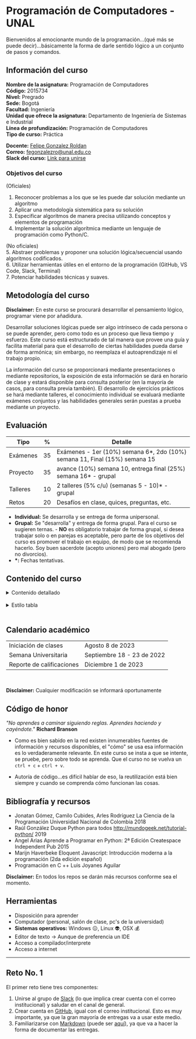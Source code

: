 # Programación de Computadores - UNAL

Bienvenidos al emocionante mundo de la programación...(qué más se puede decir)...básicamente la forma de darle sentido lógico a un conjunto de pasos y comandos. 

## Información del curso
**Nombre de la asignatura:** Programación de Computadores<br>
**Código:** 2015734<br>
**Nivel:** Pregrado<br>
**Sede:** Bogotá<br>
**Facultad:** Ingeniería<br>
**Unidad que ofrece la asignatura:** Departamento de Ingeniería de Sistemas e Industrial<br>
**Línea de profundización:** Programación de Computadores<br>
**Tipo de curso:** Práctica<br>

**Docente:** [Felipe Gonzalez Roldan](https://felipeg17.github.io/index.html)<br>
**Correo:** <mailto>fegonzalezro@unal.edu.co</mailto><br>
**Slack del curso:** [Link para unirse](https://join.slack.com/t/programaciond-vn57737/shared_invite/zt-20x8x11s4-YwIVjAH2FzlhcjbM88oY0A)<br>

### Objetivos del curso
(Oficiales)
1. Reconocer problemas a los que se les puede dar solución mediante un algoritmo
2. Aplicar una metodología sistemática para su solución
3. Especificar algoritmos de manera precisa utilizando conceptos y elementos de programación
4. Implementar la solución algorítmica mediante un lenguaje de programación como Python/C. 

(No oficiales)<br>
5. Abstraer problemas y proponer una solución lógica/secuencial usando algoritmos codificados.<br>
6. Utilizar herramientas útiles en el entorno de la programación (GitHub, VS Code, Slack, Terminal)<br>
7. Potenciar habilidades técnicas y suaves.

## Metodología del curso
**Disclaimer:** En este curso se procurará desarrollar el pensamiento lógico, programar viene por añadidura. 

Desarrollar soluciones lógicas puede ser algo intrínseco de cada persona o se puede aprender, pero como todo es un proceso que lleva tiempo y esfuerzo. Este curso está estructurado de tal manera que provee una guía y facilita material para que el desarrollo de ciertas habilidades pueda darse de forma armónica; sin embargo, no reemplaza el autoaprendizaje ni el trabajo propio. 

La información del curso se proporcionará mediante presentaciones o mediante repositorios, la exposición de esta información se dará en horario de clase y estará disponible para consulta posterior (en la mayoría de casos, para consulta previa también). El desarrollo de ejercicios prácticos se hará mediante talleres, el conocimiento individual se evaluará mediante exámenes conjuntos y las habilidades generales serán puestas a prueba mediante un proyecto.

## Evaluación
| Tipo   | %  | Detalle  |
| ------------ | ------------ | ------------ |
| Exámenes  | 35 | Exámenes - 1er (10%) semana 6\*, 2do (10%) semana 11, Final (15%) semana 15 |
| Proyecto  | 35  |  avance (10%) semana 10, entrega final (25%) semana 16\* - grupal |
| Talleres | 10  | 2 talleres (5% c/u) (semanas 5 - 10)\* - grupal  |
| Retos | 20  | Desafíos en clase, quices, preguntas, etc.  |

- **Individual:**  Se desarrolla y se entrega de forma unipersonal.
- **Grupal:** Se "desarrolla" y entrega de forma grupal. Para el curso se sugieren ternas. - **NO** es obligatorio trabajar de forma grupal, si desea trabajar solo o en parejas es aceptable, pero parte de los objetivos del curso es promover el trabajo en equipo, de modo que se recomienda hacerlo. Soy buen sacerdote (acepto uniones) pero mal abogado (pero no divorcios).
 - **\*:** Fechas tentativas.

## Contenido del curso
<details><summary>Contenido detallado</summary><p>
<table class="tg">
<thead>
  <tr>
    <th class="tg-0w9m">Semana</th>
    <th class="tg-0w9m">No</th>
    <th class="tg-0w9m">Fecha</th>
    <th class="tg-0w9m">Tema</th>
    <th class="tg-0w9m">Enlace de interés</th>
  </tr>
</thead>
<tbody>
  <tr>
    <td class="tg-0lax">Semana</td>
    <td class="tg-0lax">1</td>
    <td class="tg-0lax">9/08/2023</td>
    <td class="tg-0lax">Intro al curso</td>
    <td class="tg-0lax"><a href="https://github.com/fegonzalez7/pdc_unal_clase1">Clase 1</a></td>
  </tr>
  <tr>
    <td class="tg-0lax">Semana</td>
    <td class="tg-0lax">2</td>
    <td class="tg-0lax">14/08/2023</td>
    <td class="tg-0lax">Herramientas</td>
    <td class="tg-0lax"><a href="https://github.com/fegonzalez7/pdc_unal_clase2">Clase 2</a></td>
  </tr>
  <tr>
    <td class="tg-0lax">Semana</td>
    <td class="tg-0lax">2</td>
    <td class="tg-0lax">16/08/2023</td>
    <td class="tg-0lax">Generalidades programación</td>
    <td class="tg-0lax"><a href="https://github.com/fegonzalez7/pdc_unal_clase3">Clase 3</a></td>
  </tr>
  <tr>
    <td class="tg-0lax">Semana</td>
    <td class="tg-0lax">3</td>
    <td class="tg-0lax">21/08/2023</td>
    <td class="tg-0lax">Problemas - Algoritmos</td>
    <td class="tg-0lax"><a href="https://github.com/fegonzalez7/pdc_unal_clase4">Clase 4</a></td>
  </tr>
  <tr>
    <td class="tg-0lax">Semana</td>
    <td class="tg-0lax">3</td>
    <td class="tg-0lax">23/08/2023</td>
    <td class="tg-0lax">Lenguajes</td>
    <td class="tg-0lax"><a href="https://github.com/fegonzalez7/pdc_unal_clase5">Clase 5</a></td>
  </tr>
  <tr>
    <td class="tg-0lax">Semana</td>
    <td class="tg-0lax">4</td>
    <td class="tg-0lax">28/08/2023</td>
    <td class="tg-0lax">Tipos de datos - Variables</td>
    <td class="tg-0lax"><a href="https://github.com/fegonzalez7/pdc_unal_clase6">Clase 6</a></td>
  </tr>
  <tr>
    <td class="tg-0lax">Semana</td>
    <td class="tg-0lax">4</td>
    <td class="tg-0lax">6/09/2023</td>
    <td class="tg-0lax">Operaciones</td>
    <td class="tg-0lax"><a href="https://github.com/fegonzalez7/pdc_unal_clase6">Clase 6</a><br>
    <a href="https://youtu.be/AIfxBYO-9PA">Clase grabada</a></td>
  </tr>
  <tr>
    <td class="tg-0lax">Semana</td>
    <td class="tg-0lax">5</td>
    <td class="tg-0lax">11/09/2023</td>
    <td class="tg-0lax">Condicionales</td>
    <td class="tg-0lax"><a href="https://github.com/fegonzalez7/pdc_unal_clase7">Clase 7</a></td>
  </tr>
  <tr>
    <td class="tg-0lax">Semana</td>
    <td class="tg-0lax">5</td>
    <td class="tg-0lax">13/09/2023</td>
    <td class="tg-0lax">Taller 1</td>
    <td class="tg-0lax"><a href="https://github.com/fegonzalez7/pdc_unal_clase8">Clase 8</a></td>
  </tr>
   <tr>
    <td class="tg-0lax">Semana</td>
    <td class="tg-0lax">6</td>
    <td class="tg-0lax">18/09/2023</td>
    <td class="tg-0lax">Semana Universitaria</td>
    <td class="tg-0lax"></td>
  </tr>
  <tr>
    <td class="tg-0lax">Semana</td>
    <td class="tg-0lax">6</td>
    <td class="tg-0lax">20/09/2023</td>
    <td class="tg-0lax">Semana Universitaria</td>
    <td class="tg-0lax"></a></td>
  </tr>
   <tr>
    <td class="tg-0lax">Semana</td>
    <td class="tg-0lax">7</td>
    <td class="tg-0lax">25/09/2023</td>
    <td class="tg-0lax">Examen 1</td>
    <td class="tg-0lax"></td>
  </tr> 
  <tr>
    <td class="tg-0lax">Semana</td>
    <td class="tg-0lax">7</td>
    <td class="tg-0lax">27/09/2023</td>
    <td class="tg-0lax">Funciones 1</td>
    <td class="tg-0lax"><a href="https://github.com/fegonzalez7/pdc_unal_clase9">Clase 9</a></td>
  </tr>
  <tr>
    <td class="tg-0lax">Semana</td>
    <td class="tg-0lax">8</td>
    <td class="tg-0lax">25/09/2023</td>
    <td class="tg-0lax">Bucles 1</td>
    <td class="tg-0lax"><a href="https://github.com/fegonzalez7/pdc_unal_clase10">Clase 10</a><br>
    <a href="https://youtu.be/SZ2Gi9-lvww">Clase grabada</a>
    </td>
  <tr>
    <td class="tg-0lax">Semana</td>
    <td class="tg-0lax">8</td>
    <td class="tg-0lax">27/09/2023</td>
    <td class="tg-0lax">Bucles 2</td>
    <td class="tg-0lax"><a href="https://github.com/fegonzalez7/pdc_unal_clase11">Clase 11<br>
    <a href="https://youtu.be/LoZbDRfFMX4">Clase grabada</a></td>
  </tr>
  <tr>
    <td class="tg-0lax">Semana</td>
    <td class="tg-0lax">9</td>
    <td class="tg-0lax">2/10/2023</td>
    <td class="tg-0lax">Funciones 2</td>
    <td class="tg-0lax"><a href="https://github.com/fegonzalez7/pdc_unal_clase12">Clase 12<br>
    <a href="https://youtu.be/JEwhlyGmcIU">Clase grabada</a></td>
  </tr>
  <tr>
    <td class="tg-0lax">Semana</td>
    <td class="tg-0lax">9</td>
    <td class="tg-0lax">4/10/2023</td>
    <td class="tg-0lax">Arreglos y listas</td>
    <td class="tg-0lax"><a href="https://github.com/fegonzalez7/pdc_unal_clase13">Clase 13</td>
  </tr>
  <tr>
    <td class="tg-0lax">Semana</td>
    <td class="tg-0lax">10</td>
    <td class="tg-0lax">9/10/2023</td>
    <td class="tg-0lax">Taller 2</td>
    <td class="tg-0lax"><a href="https://github.com/fegonzalez7/pdc_unal_clase14">Clase 14</td>
  </tr>
  <tr>
    <td class="tg-0lax">Semana</td>
    <td class="tg-0lax">10</td>
    <td class="tg-0lax">11/10/2023</td>
    <td class="tg-0lax">Matrices</td>
    <td class="tg-0lax"><a href="https://github.com/fegonzalez7/pdc_unal_clase15">Clase 15</td>
  </tr>
  <tr>
    <td class="tg-0lax">Semana</td>
    <td class="tg-0lax">11</td>
    <td class="tg-0lax">16/10/2023</td>
    <td class="tg-0lax">Festivo</td>
    <td class="tg-0lax"></td>
  </tr>
    <td class="tg-0lax">Semana</td>
    <td class="tg-0lax">11</td>
    <td class="tg-0lax">18/10/2023</td>
    <td class="tg-0lax">Examen 2</td>
    <td class="tg-0lax"></td>
  </tr>
  <tr>
    <td class="tg-0lax">Semana</td>
    <td class="tg-0lax">12</td>
    <td class="tg-0lax">23/10/2023</td>
    <td class="tg-0lax">Strings</td>
    <td class="tg-0lax"><a href="https://github.com/fegonzalez7/pdc_unal_clase16">Clase 16</td>
  </tr>
  <tr>
    <td class="tg-0lax">Semana</td>
    <td class="tg-0lax">12</td>
    <td class="tg-0lax">25/10/2023</td>
    <td class="tg-0lax">Tuplas</td>
    <td class="tg-0lax"><a href="https://github.com/fegonzalez7/pdc_unal_clase17">Clase 17</td>
  </tr>
  <tr>
    <td class="tg-0lax">Semana</td>
    <td class="tg-0lax">13</td>
    <td class="tg-0lax">30/10/2023</td>
    <td class="tg-0lax">Diccionarios 1</td>
    <td class="tg-0lax"><a href="https://github.com/fegonzalez7/pdc_unal_clase18">Clase 18</td>
  </tr>
  <tr>
    <td class="tg-0lax">Semana</td>
    <td class="tg-0lax">13</td>
    <td class="tg-0lax">01/11/2023</td>
    <td class="tg-0lax">Diccionarios 2</td>
    <td class="tg-0lax"><a href="https://github.com/fegonzalez7/pdc_unal_clase15">Clase 18</td>
  </tr>
  <tr>
    <td class="tg-0lax">Semana</td>
    <td class="tg-0lax">15</td>
    <td class="tg-0lax">20/11/2023</td>
    <td class="tg-0lax">Examen Final</td>
    <td class="tg-0lax"></td>
  </tr>
</tbody>
</table>
</p></details></br>
<details><summary>Estilo tabla</summary><p>
<style type="text/css">
.tg  {border-collapse:collapse;border-spacing:0;}
.tg td{border-color:black;border-style:solid;border-width:1px;font-family:Arial, sans-serif;font-size:14px;
  overflow:hidden;padding:10px 5px;word-break:normal;}
.tg th{border-color:black;border-style:solid;border-width:1px;font-family:Arial, sans-serif;font-size:14px;
  font-weight:normal;overflow:hidden;padding:10px 5px;word-break:normal;}
.tg .tg-0w9m{font-family:Arial, Helvetica, sans-serif !important;font-weight:bold;text-align:center;vertical-align:top}
.tg .tg-0lax{text-align:left;vertical-align:top}
</style>
</p></details></br>

## Calendario académico 

<table>
  <tr>
    <td>Iniciación de clases </td>
    <td>Agosto 8 de 2023</td>
  </tr>
  <tr>
    <td>Semana Universitaria</td>
    <td>Septiembre 18 - 23 de 2022</td>
  </tr>
   <tr>
    <td>Reporte de calificaciones </td>
    <td>Diciembre 1 de 2023</td>
  </tr>
</table>
<br>

**Disclaimer:** Cualquier modificación se informará oportunamente
 
## Código de honor
*"No aprendes a caminar siguiendo reglas. Aprendes haciendo y cayéndote."* **Richard Branson**

 - Como es bien sabido en la red existen innumerables fuentes de información y recursos disponibles, el "cómo" se usa esa información es lo verdaderamente relevante. En este curso se insta a que se intente, se pruebe, pero sobre todo se aprenda. Que el curso no se vuelva un `ctrl + c` + `ctrl + v`.

 - Autoría de código...es difícil hablar de eso, la reutilización está bien siempre y cuando se comprenda cómo funcionan las cosas.

## Bibliografía y recursos
 - Jonatan Gómez, Camilo Cubides, Arles Rodríguez	La Ciencia de la Programación Universidad Nacional de Colombia	2018
 - Raúl González Duque	Python para todos	http://mundogeek.net/tutorial-python/ 2019
 - Angel Arias Aprende a Programar en Python: 2ª Edición	 Createspace Independent Pub 2015
 - Marijn Haverbeke Eloquent Javascript: Introducción moderna a la programación (2da edición español)
 - Programación en C ++ Luis Joyanes Aguilar
 
 **Disclaimer:** En todos los repos se darán más recursos conforme sea el momento.
 

## Herramientas
 - Disposición para aprender
 - Computador (personal, salón de clase, pc's de la universidad)
 - **Sistemas operativos:** Windows :confounded:, Linux :alien:, OSX :moneybag:
 - Editor de texto -> Aunque de preferencia un IDE
 - Acceso a compilador/interprete
 - Acceso a internet
------------
## Reto No. 1
El primer reto tiene tres componentes:
1. Unirse al grupo de [Slack](https://slack.com/get-started#/createnew) (lo que implica crear cuenta con el correo institucional) y saludar en el canal de general.
2. Crear cuenta en [GitHub](https://github.com/signup), igual con el correo institucional. Esto es muy importante, ya que la gran mayoría de entregas va a usar este medio.
3. Familiarizarse con [Markdown](https://en.wikipedia.org/wiki/Markdown) (puede ser [aquí](https://medium.com/analytics-vidhya/how-to-create-a-readme-md-file-8fb2e8ce24e3)), ya que va a hacer la forma de documentar las entregas.
